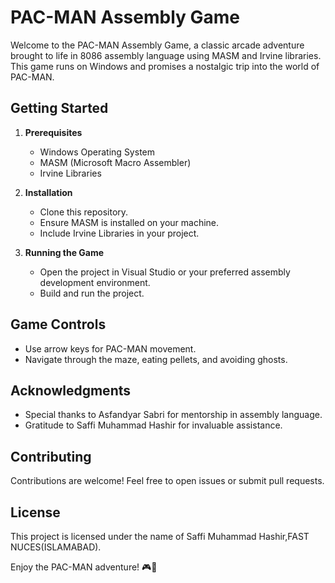 # PAC-MAN Assembly Game

Welcome to the PAC-MAN Assembly Game, a classic arcade adventure brought to life in 8086 assembly language using MASM and Irvine libraries. This game runs on Windows and promises a nostalgic trip into the world of PAC-MAN.

## Getting Started

1. **Prerequisites**
   - Windows Operating System
   - MASM (Microsoft Macro Assembler)
   - Irvine Libraries

2. **Installation**
   - Clone this repository.
   - Ensure MASM is installed on your machine.
   - Include Irvine Libraries in your project.

3. **Running the Game**
   - Open the project in Visual Studio or your preferred assembly development environment.
   - Build and run the project.

## Game Controls

- Use arrow keys for PAC-MAN movement.
- Navigate through the maze, eating pellets, and avoiding ghosts.

## Acknowledgments

- Special thanks to Asfandyar Sabri for mentorship in assembly language.
- Gratitude to Saffi Muhammad Hashir for invaluable assistance.

## Contributing

Contributions are welcome! Feel free to open issues or submit pull requests.

## License

This project is licensed under the name of Saffi Muhammad Hashir,FAST NUCES(ISLAMABAD).

Enjoy the PAC-MAN adventure! 🎮👻
